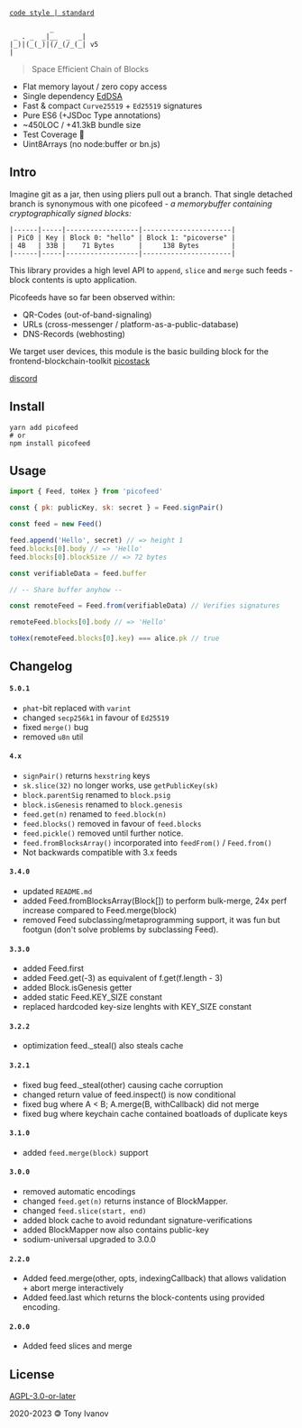 [`code style | standard`](https://standardjs.com/)
```
          _
 _ . _  _|__  _  _|
|_)|(_(_)|(/_(/_(_| v5
|
```

> Space Efficient Chain of Blocks

- Flat memory layout / zero copy access
- Single dependency [EdDSA](https://github.com/paulmillr/noble-curves)
- Fast &amp; compact `Curve25519` + `Ed25519` signatures
- Pure ES6 (+JSDoc Type annotations)
- ~450LOC / +41.3kB bundle size
- Test Coverage 💯
- Uint8Arrays (no node:buffer or bn.js)

## Intro

Imagine git as a jar, then using pliers pull out a branch.
That single detached branch is synonymous with one picofeed
_- a memorybuffer containing cryptographically signed blocks:_

```
|------|-----|------------------|----------------------|
| PiC0 | Key | Block 0: "hello" | Block 1: "picoverse" |
| 4B   | 33B |    71 Bytes      |     138 Bytes        |
|------|-----|------------------|----------------------|
```

This library provides a high level API to `append`, `slice` and `merge`
such feeds - block contents is upto application.

Picofeeds have so far been observed within:
- QR-Codes (out-of-band-signaling)
- URLs (cross-messenger / platform-as-a-public-database)
- DNS-Records (webhosting)

We target user devices,
this module is the basic building block for the frontend-blockchain-toolkit [picostack](https://github.com/telamon/picostack)

[discord](https://discord.gg/8RMRUPZ9RS)

## <a name="install"></a> Install

```
yarn add picofeed
# or
npm install picofeed
```

## <a name="usage"></a> Usage

```js
import { Feed, toHex } from 'picofeed'

const { pk: publicKey, sk: secret } = Feed.signPair()

const feed = new Feed()

feed.append('Hello', secret) // => height 1
feed.blocks[0].body // => 'Hello'
feed.blocks[0].blockSize // => 72 bytes

const verifiableData = feed.buffer

// -- Share buffer anyhow --

const remoteFeed = Feed.from(verifiableData) // Verifies signatures

remoteFeed.blocks[0].body // => 'Hello'

toHex(remoteFeed.blocks[0].key) === alice.pk // true
```


## Changelog

#### `5.0.1`
- `phat`-bit replaced with `varint`
- changed `secp256k1` in favour of `Ed25519`
- fixed `merge()` bug
- removed `u8n` util

#### `4.x`
- `signPair()` returns `hexstring` keys
- `sk.slice(32)` no longer works, use `getPublicKey(sk)`
- `block.parentSig` renamed to `block.psig`
- `block.isGenesis` renamed to `block.genesis`
- `feed.get(n)` renamed to `feed.block(n)`
- `feed.blocks()` removed in favour of `feed.blocks`
- `feed.pickle()` removed until further notice.
- `feed.fromBlocksArray()` incorporated into `feedFrom()` / `Feed.from()`
- Not backwards compatible with 3.x feeds

#### `3.4.0`
- updated `README.md`
- added Feed.fromBlocksArray(Block[]) to perform bulk-merge, 24x perf increase compared to Feed.merge(block)
- removed Feed subclassing/metaprogramming support, it was fun but footgun (don't solve problems by subclassing Feed).

#### `3.3.0`
- added Feed.first
- added Feed.get(-3) as equivalent of f.get(f.length - 3)
- added Block.isGenesis getter
- added static Feed.KEY_SIZE constant
- replaced hardcoded key-size lenghts with KEY_SIZE constant

#### `3.2.2`
- optimization feed._steal() also steals cache

#### `3.2.1`
- fixed bug feed._steal(other) causing cache corruption
- changed return value of feed.inspect() is now conditional
- fixed bug where A < B; A.merge(B, withCallback) did not merge
- fixed bug where keychain cache contained boatloads of duplicate keys

#### `3.1.0`
- added `feed.merge(block)` support

#### `3.0.0`
- removed automatic encodings
- changed `feed.get(n)` returns instance of BlockMapper.
- changed `feed.slice(start, end)`
- added block cache to avoid redundant signature-verifications
- added BlockMapper now also contains public-key
- sodium-universal upgraded to 3.0.0

#### `2.2.0`
- Added feed.merge(other, opts, indexingCallback) that allows validation + abort merge interactively
- Added feed.last which returns the block-contents using provided encoding.
#### `2.0.0`
-  Added feed slices and merge
## License

[AGPL-3.0-or-later](./LICENSE)

2020-2023 &#x1f12f; Tony Ivanov

